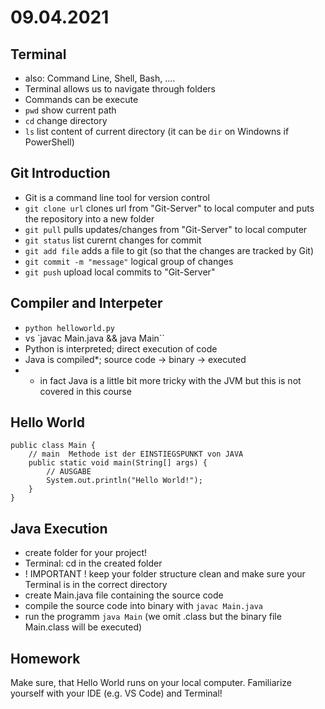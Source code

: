 09.04.2021
==========

Terminal
--------
- also: Command Line, Shell, Bash, ....
- Terminal allows us to navigate through folders
- Commands can be execute
- `pwd` show current path
- `cd` change directory
- `ls` list content of current directory (it can be `dir` on Windowns if PowerShell)

Git Introduction
----------------
- Git is a command line tool for version control
- `git clone url` clones url from "Git-Server" to local computer and puts the
repository into a new folder 
- `git pull` pulls updates/changes from "Git-Server" to local computer
- `git status` list curernt changes for commit
- `git add file` adds a file to git (so that the changes are tracked by Git)
- `git commit -m "message"` logical group of changes 
- `git push` upload local commits to "Git-Server"

Compiler and Interpeter
-----------------------
- `python helloworld.py`
- vs `javac Main.java && java Main``
- Python is interpreted; direct execution of code
- Java is compiled*; source code -> binary -> executed
- * in fact Java is a little bit more tricky with the JVM but this is not
covered in this course

Hello World
-----------
```
public class Main {
    // main  Methode ist der EINSTIEGSPUNKT von JAVA
    public static void main(String[] args) {
        // AUSGABE
        System.out.println("Hello World!");
    }
}
```

Java Execution
--------------
- create folder for your project!
- Terminal: cd in the created folder
- ! IMPORTANT ! keep your folder structure clean and make sure your Terminal is
in the correct directory
- create Main.java file containing the source code
- compile the source code into binary with `javac Main.java`
- run the programm `java Main` (we omit .class but the binary file Main.class
will be executed)

Homework
--------
Make sure, that Hello World runs on your local computer.
Familiarize yourself with your IDE (e.g. VS Code) and Terminal!